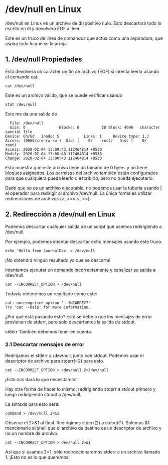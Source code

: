 # /dev/null en Linux

/dev/null en Linux es un archivo de dispositivo nulo. Esto descartará todo lo escrito en él y devolverá EOF al leer.

Este es un truco de línea de comandos que actúa como una aspiradora, que aspira todo lo que se le arroja.

## 1. /dev/null Propiedades

Esto devolverá un carácter de fin de archivo (EOF) si intenta leerlo usando el comando cat.

``` 
cat /dev/null
``` 

Este es un archivo válido, que se puede verificar usando

``` 
stat /dev/null
``` 

Esto me da una salida de

``` 
  File: /dev/null
  Size: 0               Blocks: 0          IO Block: 4096   character special file
Device: 6h/6d   Inode: 5           Links: 1     Device type: 1,3
Access: (0666/crw-rw-rw-)  Uid: (    0/    root)   Gid: (    0/    root)
Access: 2020-02-04 13:00:43.112464814 +0530
Modify: 2020-02-04 13:00:43.112464814 +0530
Change: 2020-02-04 13:00:43.112464814 +0530
``` 

Esto muestra que este archivo tiene un tamaño de 0 bytes y no tiene bloques asignados. Los permisos del archivo también están configurados para que cualquiera pueda leerlo o escribirlo, pero no pueda ejecutarlo.

Dado que no es un archivo ejecutable, no podemos usar la tubería usando | el operador para redirigir al archivo /dev/null. La única forma es utilizar redirecciones de archivos (>, >>o <, <<).


## 2. Redirección a /dev/null en Linux

Podemos descartar cualquier salida de un script que usemos redirigiendo a /dev/null.

Por ejemplo, podemos intentar descartar echo mensajes usando este truco.

``` 
echo 'Hello from JournalDev' > /dev/null
``` 

¡No obtendrá ningún resultado ya que se descarta!

Intentemos ejecutar un comando incorrectamente y canalizar su salida a /dev/null.

``` 
cat --INCORRECT_OPTION > /dev/null
``` 

Todavía obtenemos un resultado como este:

``` 
cat: unrecognized option '--INCORRECT'
Try 'cat --help' for more information.
``` 

¿Por qué está pasando esto? Esto se debe a que los mensajes de error provienen de stderr, pero solo descartamos la salida de stdout.

stderr También debemos tener en cuenta.

### 2.1 Descartar mensajes de error

Redirijamos el stderr a /dev/null, junto con stdout. Podemos usar el descriptor de archivo para stderr(=2) para esto.

``` 
cat --INCORRECT_OPTION > /dev/null 2>/dev/null
``` 

¡Esto nos dará lo que necesitamos!

Hay otra forma de hacer lo mismo; redirigiendo stderr a stdout primero y luego redirigiendo stdout a /dev/null.

La sintaxis para esto será:

``` 
command > /dev/null 2>&1
``` 

Observe el 2>&1 al final. Redirigimos stderr(2) a stdout(1). Solemos &1 mencionarle al shell que el archivo de destino es un descriptor de archivo y no un nombre de archivo.

``` 
cat --INCORRECT_OPTION > dev/null 2>&1
``` 

Así que si usamos 2>1, sólo redireccionaremos stderr a un archivo llamado 1. ¡Esto no es lo que queremos!

